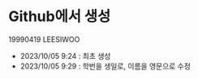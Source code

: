 # Github에서 생성
19990419  LEESIWOO

- 2023/10/05 9:24 : 최초 생성
- 2023/10/05 9:29 : 학번을 생일로, 이름을 영문으로 수정